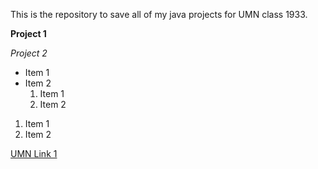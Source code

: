 This is the repository to save all of my java projects for UMN class 1933.

<b>Project 1</b>

<i>Project 2</i>

<ul>
<li>Item 1</li>
<li>
Item 2

<ol>
<li>Item 1</li>
<li>Item 2</li>
</ol>
</li>
</ul>

<ol>
<li>Item 1</li>
<li>Item 2</li>
</ol>


<a href="https://www.umn.edu/">UMN Link 1</a>
